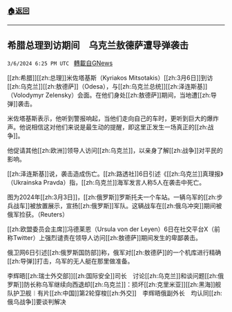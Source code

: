 ###  [:house:返回](README.md)
---


## 希腊总理到访期间　乌克兰敖德萨遭导弹袭击
`3/6/2024 6:25 PM UTC ` [轉載自GNews](https://gnews.org/articles/2371453)

[[zh:希腊]][[zh:总理]]米佐塔基斯（Kyriakos Mitsotakis）[[zh:3月6日]]到访[[zh:乌克兰]][[zh:敖德萨]]（Odesa），与[[zh:乌克兰总统]][[zh:泽连斯基]]（Volodymyr Zelensky）会面。在他们身处[[zh:敖德萨]]期间，当地遭[[zh:导弹]]袭击。

米佐塔基斯表示，他听到警报响起，当他们走向自己的车时，更听到巨大的爆炸声。他说相信这对他们来说是最生动的提醒，即这里正发生一场真正的[[zh:战争]]。

他促请其他[[zh:欧洲]]领导人访问[[zh:乌克兰]]，以亲身了解[[zh:战争]]对平民的影响。

[[zh:泽连斯基]]说，袭击造成伤亡。[[zh:路透社]]6日引述《[[zh:乌克兰]]真理报》（Ukrainska Pravda）指，[[zh:乌克兰]]海军发言人称5人在袭击中死亡。

图为2024年[[zh:3月3日]]，[[zh:俄罗斯]]罗斯托夫一个车站。一辆乌军的[[zh:步兵战车]]被放置展示，宣扬[[zh:俄罗斯]]军队。这辆战车在[[zh:俄乌冲突]]期间被俄军捡获。（Reuters）

[[zh:欧盟委员会主席]]冯德莱恩（Ursula von der Leyen）6日在社交平台X（前称Twitter）上强烈谴责在领导人访问[[zh:敖德萨]]期间发生的卑鄙袭击。

俄卫网6日引述[[zh:俄罗斯国防部]]称，俄军对[[zh:敖德萨]]的一个机库进行精确[[zh:导弹]]打击，乌军的无人艇在那里做准备。

李辉晤[[zh:瑞士外交部]][[zh:国际安全]]司长　讨论[[zh:乌克兰]]和谈问题[[zh:俄罗斯]]防长称乌军继续向西退却[[zh:乌克兰]]：损坏[[zh:克里米亚]][[zh:黑海]]舰队护卫舰︱有片[[zh:中国]]第2轮穿梭[[zh:外交]]　李辉晤俄副外长　均认同[[zh:俄乌战争]]要谈判解决
